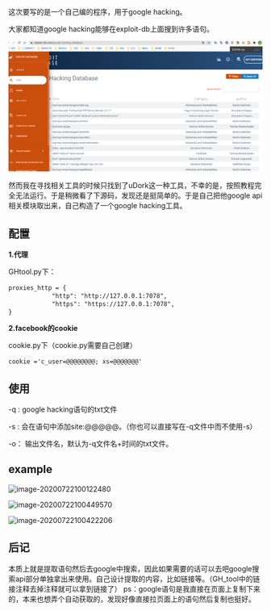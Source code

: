 这次要写的是一个自己编的程序，用于google hacking。

大家都知道google hacking能够在exploit-db上面搜到许多语句。

![1](.\1.png)

然而我在寻找相关工具的时候只找到了uDork这一种工具，不幸的是，按照教程完全无法运行。于是稍微看了下源码，发现还是挺简单的。于是自己把他google api相关模块取出来，自己构造了一个google hacking工具。

## 配置

**1.代理**

GHtool.py下：

```
proxies_http = {
            "http": "http://127.0.0.1:7078",
            "https": "https://127.0.0.1:7078",
}
```

**2.facebook的cookie**

cookie.py下（cookie.py需要自己创建）

```
cookie ='c_user=@@@@@@@@; xs=@@@@@@@'
```

## 使用

-q : google hacking语句的txt文件

-s : 会在语句中添加site:@@@@@。（你也可以直接写在-q文件中而不使用-s）

-o： 输出文件名，默认为-q文件名+时间的txt文件。

## example

![image-20200722100122480](C:\Users\10622\AppData\Roaming\Typora\typora-user-images\image-20200722100122480.png)

![image-20200722100449570](C:\Users\10622\AppData\Roaming\Typora\typora-user-images\image-20200722100449570.png)

![image-20200722100422206](C:\Users\10622\AppData\Roaming\Typora\typora-user-images\image-20200722100422206.png)

## 后记

本质上就是提取语句然后去google中搜索，因此如果需要的话可以去吧google搜索api部分单独拿出来使用。自己设计提取的内容，比如链接等。（GH_tool中的链接注释去掉注释就可以拿到链接了）
ps：google语句是我直接在页面上复制下来的，本来也想弄个自动获取的，发现好像直接拉页面上的语句然后复制也挺好。